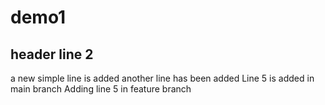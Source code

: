 # demo1
## header line 2
a new simple line is added 
another line has been added 
Line 5 is added in main branch 
Adding line 5 in feature branch 
